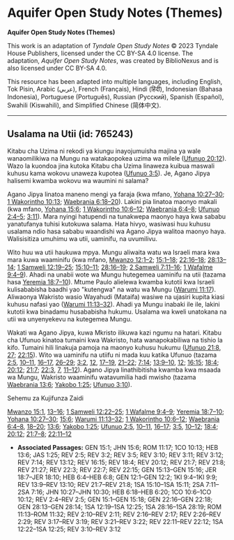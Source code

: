 # Aquifer Open Study Notes (Themes)

**Aquifer Open Study Notes (Themes)**

This work is an adaptation of *Tyndale Open Study Notes* © 2023 Tyndale House Publishers, licensed under the CC BY\-SA 4\.0 license. The adaptation, *Aquifer Open Study Notes*, was created by BiblioNexus and is also licensed under CC BY\-SA 4\.0\.

This resource has been adapted into multiple languages, including English, Tok Pisin, Arabic (عربي), French (Français), Hindi (हिंदी), Indonesian (Bahasa Indonesia), Portuguese (Português), Russian (Русский), Spanish (Español), Swahili (Kiswahili), and Simplified Chinese (简体中文).



--------------------------------

## Usalama na Utii (id: 765243)

Kitabu cha Uzima ni rekodi ya kiungu inayojumuisha majina ya wale wanaomilikiwa na Mungu na watakaopokea uzima wa milele ([Ufunuo 20:12](https://ref.ly/Rev20:12)). Wazo la kuondoa jina kutoka Kitabu cha Uzima linaweza kuibua maswali kuhusu kama wokovu unaweza kupotea ([Ufunuo 3:5](https://ref.ly/Rev3:5)). Je, Agano Jipya halisemi kwamba wokovu wa waumini ni salama?

Agano Jipya linatoa maneno mengi ya faraja (kwa mfano, [Yohana 10:27–30](https://ref.ly/John10:27-John10:30); [1 Wakorintho 10:13](https://ref.ly/1Cor10:13); [Waebrania 6:18–20](https://ref.ly/Heb6:18-Heb6:20)). Lakini pia linatoa maonyo makali (kwa mfano, [Yohana 15:6](https://ref.ly/John15:6); [1 Wakorintho 10:6–12](https://ref.ly/1Cor10:6-1Cor10:12); [Waebrania 6:4–8](https://ref.ly/Heb6:4-Heb6:8); [Ufunuo 2:4–5](https://ref.ly/Rev2:4-Rev2:5); [3:11](https://ref.ly/Rev3:11)). Mara nyingi hatupendi na tunakwepa maonyo haya kwa sababu yanatufanya tuhisi kutokuwa salama. Hata hivyo, wasiwasi huu kuhusu usalama ndio hasa sababu waandishi wa Agano Jipya walitoa maonyo haya. Walisisitiza umuhimu wa utii, uaminifu, na uvumilivu.

Wito huu wa utii haukuwa mpya. Mungu aliwaita watu wa Israeli mara kwa mara kuwa waaminifu (kwa mfano, [Mwanzo 12:1–2](https://ref.ly/Gen12:1-Gen12:2); [15:1–18](https://ref.ly/Gen15:1-Gen15:18); [22:16–18](https://ref.ly/Gen22:16-Gen22:18); [28:13–14](https://ref.ly/Gen28:13-Gen28:14); [1 Samweli 12:19–25](https://ref.ly/1Sam12:19-1Sam12:25); [15:10–11](https://ref.ly/1Sam15:10-1Sam15:11); [28:16–19](https://ref.ly/1Sam28:16-1Sam28:19); [2 Samweli 7:11–16](https://ref.ly/2Sam7:11-2Sam7:16); [1 Wafalme 9:4–9](https://ref.ly/1Kgs9:4-1Kgs9:9)). Ahadi na unabii wote wa Mungu hutegemea uaminifu na utii (tazama hasa [Yeremia 18:7–10](https://ref.ly/Jer18:7-Jer18:10)). Mtume Paulo alielewa kwamba kutotii kwa Israeli kulisababisha baadhi yao "kutengwa" na watu wa Mungu ([Warumi 11:17](https://ref.ly/Rom11:17)). Aliwaonya Wakristo wasio Wayahudi (Mataifa) wasiwe na ujasiri kupita kiasi kuhusu nafasi yao ([Warumi 11:13–32](https://ref.ly/Rom11:13-Rom11:32)). Ahadi ya Mungu inabaki ile ile, lakini kutotii kwa binadamu husababisha hukumu. Usalama wa kweli unatokana na utii wa unyenyekevu na kutegemea Mungu.

Wakati wa Agano Jipya, kuwa Mkristo ilikuwa kazi ngumu na hatari. Kitabu cha Ufunuo kinatoa tumaini kwa Wakristo, hata wanapokabiliwa na tishio la kifo. Tumaini hili linakuja pamoja na maonyo kuhusu hukumu ([Ufunuo 21:8](https://ref.ly/Rev21:8), [27](https://ref.ly/Rev21:27); [22:15](https://ref.ly/Rev22:15)). Wito wa uaminifu na utiifu ni mada kuu katika Ufunuo (tazama [2:5](https://ref.ly/Rev2:5), [10–11](https://ref.ly/Rev2:10-Rev2:11), [16–17](https://ref.ly/Rev2:16-Rev2:17), [26–29](https://ref.ly/Rev2:26-Rev2:29); [3:2](https://ref.ly/Rev3:2), [12](https://ref.ly/Rev3:12), [17–19](https://ref.ly/Rev3:17-Rev3:19), [21–22](https://ref.ly/Rev3:21-Rev3:22); [7:14](https://ref.ly/Rev7:14); [13:9–10](https://ref.ly/Rev13:9-Rev13:10), [12](https://ref.ly/Rev13:12); [16:15](https://ref.ly/Rev16:15); [18:4](https://ref.ly/Rev18:4); [20:12](https://ref.ly/Rev20:12); [21:7](https://ref.ly/Rev21:7); [22:3](https://ref.ly/Rev22:3), [7](https://ref.ly/Rev22:7), [11–12](https://ref.ly/Rev22:11-Rev22:12)). Agano Jipya linathibitisha kwamba kwa msaada wa Mungu, Wakristo waaminifu watavumilia hadi mwisho (tazama [Waebrania 13:6](https://ref.ly/Heb13:6); [Yakobo 1:25](https://ref.ly/Jas1:25); [Ufunuo 3:10](https://ref.ly/Rev3:10)).

Sehemu za Kujifunza Zaidi

[Mwanzo 15:1](https://ref.ly/Gen15:1), [13–16](https://ref.ly/Gen15:13-Gen15:16); [1 Samweli 12:22–25](https://ref.ly/1Sam12:22-1Sam12:25); [1 Wafalme 9:4–9](https://ref.ly/1Kgs9:4-1Kgs9:9); [Yeremia 18:7–10](https://ref.ly/Jer18:7-Jer18:10); [Yohana 10:27–30](https://ref.ly/John10:27-John10:30); [15:6](https://ref.ly/John15:6); [Warumi 11:13–32](https://ref.ly/Rom11:13-Rom11:32); [1 Wakorintho 10:6–12](https://ref.ly/1Cor10:6-1Cor10:12); [Waebrania 6:4–8](https://ref.ly/Heb6:4-Heb6:8), [18–20](https://ref.ly/Heb6:18-Heb6:20); [13:6](https://ref.ly/Heb13:6); [Yakobo 1:25](https://ref.ly/Jas1:25); [Ufunuo 2:5](https://ref.ly/Rev2:5), [10–11](https://ref.ly/Rev2:10-Rev2:11), [16–17](https://ref.ly/Rev2:16-Rev2:17); [3:5](https://ref.ly/Rev3:5), [10–12](https://ref.ly/Rev3:10-Rev3:12); [18:4](https://ref.ly/Rev18:4); [20:12](https://ref.ly/Rev20:12); [21:7–8](https://ref.ly/Rev21:7-Rev21:8); [22:11–12](https://ref.ly/Rev22:11-Rev22:12)

* **Associated Passages:** GEN 15:1; JHN 15:6; ROM 11:17; 1CO 10:13; HEB 13:6; JAS 1:25; REV 2:5; REV 3:2; REV 3:5; REV 3:10; REV 3:11; REV 3:12; REV 7:14; REV 13:12; REV 16:15; REV 18:4; REV 20:12; REV 21:7; REV 21:8; REV 21:27; REV 22:3; REV 22:7; REV 22:15; GEN 15:13–GEN 15:16; JER 18:7–JER 18:10; HEB 6:4–HEB 6:8; GEN 12:1–GEN 12:2; 1KI 9:4–1KI 9:9; REV 13:9–REV 13:10; REV 21:7–REV 21:8; 1SA 15:10–1SA 15:11; 2SA 7:11–2SA 7:16; JHN 10:27–JHN 10:30; HEB 6:18–HEB 6:20; 1CO 10:6–1CO 10:12; REV 2:4–REV 2:5; GEN 15:1–GEN 15:18; GEN 22:16–GEN 22:18; GEN 28:13–GEN 28:14; 1SA 12:19–1SA 12:25; 1SA 28:16–1SA 28:19; ROM 11:13–ROM 11:32; REV 2:10–REV 2:11; REV 2:16–REV 2:17; REV 2:26–REV 2:29; REV 3:17–REV 3:19; REV 3:21–REV 3:22; REV 22:11–REV 22:12; 1SA 12:22–1SA 12:25; REV 3:10–REV 3:12

